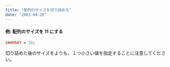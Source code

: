 ```yaml
---
title: "配列のサイズを切り詰める"
date: "2003-04-20"
---
```


#### 例: 配列のサイズを 11 にする

~~~ perl
$#ARRAY = 10;
~~~

切り詰めた後のサイズをよりも、１つ小さい値を指定することに注意してください。

